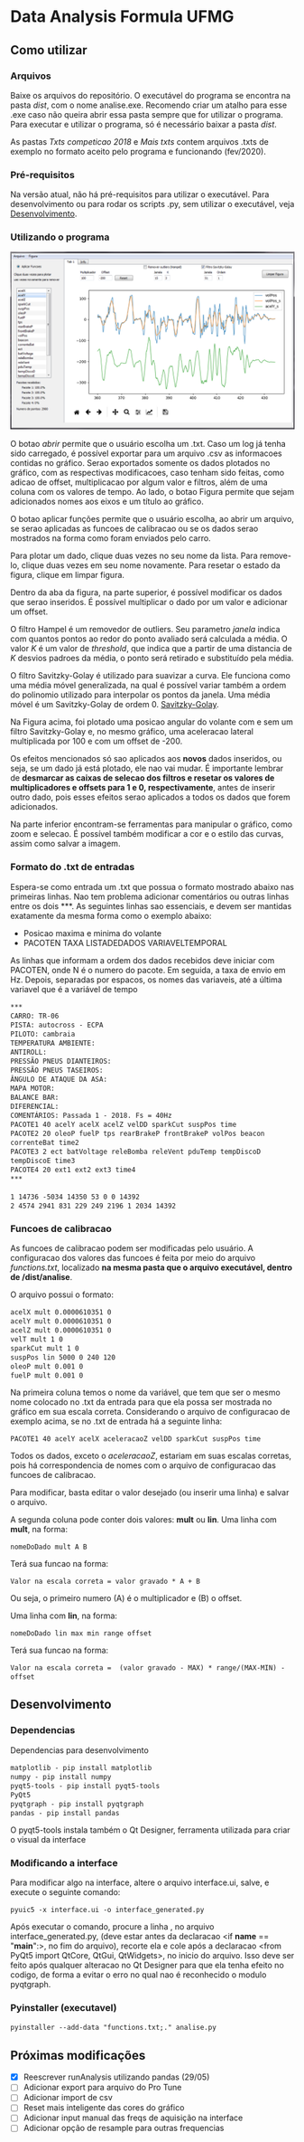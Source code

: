 # Data Analysis Formula UFMG
## Como utilizar
### Arquivos

Baixe os arquivos do repositório. O executável do programa se encontra na pasta *dist*, com o nome analise.exe. Recomendo criar um atalho para esse .exe caso não queira abrir essa pasta sempre que for utilizar o programa. Para executar e utilizar o programa, só é necessário baixar a pasta *dist*.

As pastas *Txts competicao 2018* e *Mais txts* contem arquivos .txts de exemplo no formato aceito pelo programa e funcionando (fev/2020).
### Pré-requisitos

Na versão atual, não há pré-requisitos para utilizar o executável. Para desenvolvimento ou para rodar os scripts .py, sem utilizar o executável, veja [Desenvolvimento](#desenvolvimento).

### Utilizando o programa

![print](/images/print.png)

O botao *abrir* permite que o usuário escolha um .txt. Caso um log já tenha sido carregado, é possível exportar para um arquivo .csv as informacoes contidas no gráfico. Serao exportados somente os dados plotados no gráfico, com as respectivas modificacoes, caso tenham sido feitas, como adicao de offset, multiplicacao por algum valor e filtros, além de uma coluna com os valores de tempo. Ao lado, o botao Figura permite que sejam adicionados nomes aos eixos e um título ao gráfico.

O botao aplicar funções permite que o usuário escolha, ao abrir um arquivo, se serao aplicadas as funcoes de calibracao ou se os dados serao mostrados na forma como foram enviados pelo carro.

Para plotar um dado, clique duas vezes no seu nome da lista. Para remove-lo, clique duas vezes em seu nome novamente. Para resetar o estado da figura, clique em limpar figura.

Dentro da aba da figura, na parte superior, é possível modificar os dados que serao inseridos. É possível multiplicar o dado por um valor e adicionar um offset.

O filtro Hampel é um removedor de outliers. Seu parametro *janela* indica com quantos pontos ao redor do ponto avaliado será calculada a média. O valor *K* é um valor de *threshold*, que indica que a partir de uma distancia de *K* desvios padroes da média, o ponto será retirado e substituído pela média.

O filtro Savitzky-Golay é utilizado para suavizar a curva. Ele funciona como uma média móvel generalizada, na qual é possível variar também a ordem do polinomio utilizado para interpolar os pontos da janela. Uma média móvel é um Savitzky-Golay de ordem 0. [Savitzky-Golay](https://en.wikipedia.org/wiki/Savitzky%E2%80%93Golay_filter/).

Na Figura acima, foi plotado uma posicao angular do volante com e sem um filtro Savitzky-Golay e, no mesmo gráfico, uma aceleracao lateral multiplicada por 100 e com um offset de -200.

Os efeitos mencionados só sao aplicados aos **novos** dados inseridos, ou seja, se um dado já está plotado, ele nao vai mudar. É importante lembrar de **desmarcar as caixas de selecao dos filtros e resetar os valores de multiplicadores e offsets para 1 e 0, respectivamente**, antes de inserir outro dado, pois esses efeitos serao aplicados a todos os dados que forem adicionados.

Na parte inferior encontram-se ferramentas para manipular o gráfico, como zoom  e selecao. É possível também modificar a cor e o estilo das curvas, assim como salvar a imagem.

### Formato do .txt de entradas

Espera-se como entrada um .txt que possua o formato mostrado abaixo nas primeiras linhas.
Nao tem problema adicionar comentários ou outras linhas entre os dois \*\*\*.
As seguintes linhas sao essenciais, e devem ser mantidas exatamente da mesma forma como o exemplo abaixo:
 -  Posicao maxima e minima do volante
 - PACOTEN TAXA LISTADEDADOS VARIAVELTEMPORAL

As linhas que informam a ordem dos dados recebidos deve iniciar com PACOTEN, onde N é o numero do pacote. Em seguida, a taxa de envio em Hz. Depois, separadas por espacos, os nomes das variaveis, até a última variavel que é a variável de tempo

```
***
CARRO: TR-06
PISTA: autocross - ECPA
PILOTO: cambraia
TEMPERATURA AMBIENTE:
ANTIROLL:
PRESSÃO PNEUS DIANTEIROS:
PRESSÃO PNEUS TASEIROS:
ÂNGULO DE ATAQUE DA ASA:
MAPA MOTOR:
BALANCE BAR:
DIFERENCIAL:
COMENTÁRIOS: Passada 1 - 2018. Fs = 40Hz
PACOTE1 40 acelY acelX acelZ velDD sparkCut suspPos time
PACOTE2 20 oleoP fuelP tps rearBrakeP frontBrakeP volPos beacon correnteBat time2
PACOTE3 2 ect batVoltage releBomba releVent pduTemp tempDiscoD tempDiscoE time3
PACOTE4 20 ext1 ext2 ext3 time4
***

1 14736 -5034 14350 53 0 0 14392
2 4574 2941 831 229 249 2196 1 2034 14392
```
### Funcoes de calibracao

As funcoes de calibracao podem ser modificadas pelo usuário. A configuracao dos valores das funcoes é feita por meio do arquivo *functions.txt*, localizado **na mesma pasta que o arquivo executável, dentro de /dist/analise**.

O arquivo possui o formato:
```
acelX mult 0.0000610351 0
acelY mult 0.0000610351 0
acelZ mult 0.0000610351 0
velT mult 1 0
sparkCut mult 1 0
suspPos lin 5000 0 240 120
oleoP mult 0.001 0
fuelP mult 0.001 0
```
Na primeira coluna temos o nome da variável, que tem que ser o mesmo nome colocado no .txt da entrada para que ela possa ser mostrada no gráfico em sua escala correta. Considerando o arquivo de configuracao de exemplo acima, se no .txt de entrada há a seguinte linha:
```
PACOTE1 40 acelY acelX aceleracaoZ velDD sparkCut suspPos time
```
Todos os dados, exceto o *aceleracaoZ*, estariam em suas escalas corretas, pois há correspondencia de nomes com o arquivo de configuracao das funcoes de calibracao.

Para modificar, basta editar o valor desejado (ou inserir uma linha) e salvar o arquivo.

A segunda coluna pode conter dois valores: **mult** ou **lin**. Uma linha com **mult**, na forma:
```
nomeDoDado mult A B
```
Terá sua funcao na forma:
```
Valor na escala correta = valor gravado * A + B
```
Ou seja, o primeiro numero (A) é o multiplicador e (B) o offset.

Uma linha com **lin**, na forma:
```
nomeDoDado lin max min range offset
```
Terá sua funcao na forma:
```
Valor na escala correta =  (valor gravado - MAX) * range/(MAX-MIN) - offset
```

## Desenvolvimento
### Dependencias
Dependencias para desenvolvimento

```
matplotlib - pip install matplotlib
numpy - pip install numpy
pyqt5-tools - pip install pyqt5-tools
PyQt5
pyqtgraph - pip install pyqtgraph
pandas - pip install pandas
```

O pyqt5-tools instala também o Qt Designer, ferramenta utilizada para criar o visual da interface

### Modificando a interface

Para modificar algo na interface, altere o arquivo interface.ui, salve, e execute o seguinte comando:

```
pyuic5 -x interface.ui -o interface_generated.py
```

Após executar o comando, procure a linha <from pyqtgraph import PlotWidget>, no arquivo interface_generated.py,
(deve estar antes da declaracao <if __name__ == "__main__":>, no fim do arquivo), recorte ela e cole após a
declaracao <from PyQt5 import QtCore, QtGui, QtWidgets>, no inicio do arquivo. Isso deve ser feito após qualquer
alteracao no Qt Designer para que ela tenha efeito no codigo, de forma a evitar o erro no qual nao é reconhecido o modulo pyqtgraph.

### Pyinstaller (executavel)
```
pyinstaller --add-data "functions.txt;." analise.py
```
## Próximas modificações
- [x] Reescrever runAnalysis utilizando pandas (29/05)
- [ ] Adicionar export para arquivo do Pro Tune
- [ ] Adicionar import de csv
- [ ] Reset mais inteligente das cores do gráfico
- [ ] Adicionar input manual das freqs de aquisição na interface
- [ ] Adicionar opção de resample para outras frequencias
